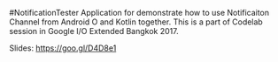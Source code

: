#NotificationTester
Application for demonstrate how to use Notificaiton Channel from Android O and Kotlin together. 
This is a part of Codelab session in Google I/O Extended Bangkok 2017.

Slides: https://goo.gl/D4D8e1